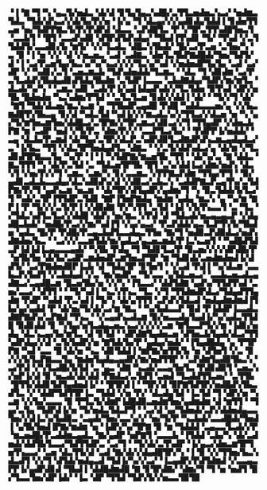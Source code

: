 ▝▐▝▇▝▜▝▚▝▄▃▜▞▅▟▃▝▟▞▟▝▊▜▄▜▄▃▚▟█▞▃▜▜▃▅▟▅▃▚▃▞▝▅▟▆▃▜▟▃▝▜▟▞▟▚▃▞▞▟▞▙▞▛▞▅▝▐▞▄▝▜▝▟▃▄▞▞▞▄▟▊▟▄▜▟▟▐▝▊▟▅▜▜▃▅▝▅▞▜▟▛▛▇▃▜▞▛▞▛▟▛▟▝▟▃▃▝▃▛▟█▜▃▝▛▝▞▜▛▃▜▜▚▟█▜▅▃▜▝▃▃▙▜▝▝█▜▝▃▃▟▚▟▉▝▟▜▛▟▜▟▚▟▄▞▝▜▙▟▐▜▚▟▊▝▜▞▝▜▚▟▝▞▃▜▜▟▟▜▞▃▃▟▊▞▙▝▆▜▞▝▞▞▜▃▟▃▝▟█▃▚▜▙▟▞▝█▞▃▞▛▃▅▝▃▜▅▞▚▝▃▝▉▝▐▝▅▝▞▞▝▟▝▞▅▃▅▃▝▃▟▝▃▟▇▃▝▟▅▜▃▜▙▛▇▟█▟▞▜▅▞▜▟▜▞▟▝▐▝▃▞▛▃▅▜▄▞▙▃▚▞▚▞▚▃▞▞▞▞▜▃▚▞▚▟▝▞▅▟▅▟▛▜▄▜▄▝▃▟▝▃▞▟▛▝▞▝▚▟▊▞▃▜▝▃▅▃▆▃▙▝▜▟▚▟▅▟▟▞▜▃▆▃▝▝▟▃▝▜▝▟▊▟▆▝▃▞▛▃▜▃▟▟▚▜▙▟▄▟▊▟▜▟▄▜▙▟▆▝▃▜▟▛▐▃▃▃▝▃▙▟▇▟▄▞▜▟▛▞▆▞▆▜▃▝▟▃▟▞▚▞▚▝▝▃▆▃▚▟▊▝▃▟▞▛▐▞▄▟▐▟▄▟▚▟▞▞▜▃▜▟▅▝▉▜▚▟▝▟▛▞▅▜▙▝█▟▅▟▅▝▚▃▚▟▆▞▛▜▟▝▝▃▜▃▜▃▅▝▊▟▞▞▟▟▐▝▟▞▝▝▜▞▞▜▝▟▞▝▇▜▝▜▟▞▟▃▅▞▆▃▚▃▆▝▄▝▜▜▙▟▛▃▄▟█▝▛▟█▝▚▟▟▃▃▃▅▞▄▝▞▞▙▃▆▟█▜▚▜▙▃▄▝▊▞▟▝▚▟▃▜▟▝▚▟▐▞▞▞▆▃▟▃▚▞▞▜▜▃▞▞▟▃▅▝▅▝▚▝▄▞▜▞▆▜▅▃▆▜▅▞▟▟█▃▞▃▜▛▇▞▞▜▛▃▆▃▞▟▊▃▞▞▜▝▜▜▄▟▛▝▞▟▅▃▙▛▇▝▆▝▃▟▛▝▅▟▝▞▜▞▛▃▝▟▆▞▛▞▞▝▃▃▛▜▃▞▙▞▝▝▛▟▛▛▐▞▅▟▟▞▝▃▄▝▟▃▙▞▛▃▆▟▝▟▞▜▄▞▃▜▛▞▟▃▛▃▚▟▛▟▉▜▃▟▇▟▛▟▚▃▆▃▄▟▄▟▃▞▃▝▐▞▙▃▝▜▜▝▞▟▃▜▛▜▅▟▄▟▜▃▝▟▇▃▝▝▞▃▜▞▟▟▚▟▃▞▄▝▟▞▆▝▞▜▃▟▊▟▜▛▇▃▃▜▄▝▚▞▛▝▐▝▐▝▚▜▟▛▇▞▆▃▅▜▙▝▜▜▝▝▟▞▚▞▃▝▇▝▟▟▃▝▇▃▜▜▜▝▚▝▟▞▛▃▜▟▝▃▝▜▟▃▅▜▛▜▙▝█▜▝▃▚▞▟▟▐▃▞▟▆▞▅▟▚▝▟▃▚▜▝▞▅▞▛▞▞▜▝▃▆▃▝▃▆▞▚▝▊▞▃▃▆▃▝▞▛▛▇▃▛▟▆▝▜▜▄▞▛▜▝▝▉▞▄▟▊▃▟▃▙▃▃▟▄▞▟▃▚▟▉▟▚▞▟▝▞▟▉▃▞▃▙▃▚▝▃▟▟▛▇▃▛▃▄▜▚▞▃▜▟▛▇▞▛▞▜▝▄▟▚▃▆▝▅▃▆▝▝▟▞▜▛▞▟▜▄▟▛▞▄▟▆▞▜▝▚▝▉▃▜▟▟▞▙▜▃▞▜▝▚▟▞▃▜▛▐▜▜▟▛▃▜▟▊▝▇▛▐▜▅▛▇▟▄▝▆▟▆▝▄▟▄▝▆▃▚▝▄▝▚▞▆▝▇▛▐▝▛▝▜▞▞▞▃▜▞▛▐▝▞▟▉▟▇▝▛▞▚▜▜▝▃▜▟▝▐▟▝▞▙▜▚▃▃▜▝▃▝▜▃▝▞▜▟▃▚▟▜▃▜▃▞▞▟▟█▝▟▟▚▝▅▞▆▃▝▞▛▟▝▟▝▜▟▃▟▞▅▃▄▃▄▃▛▝▞▟▄▟█▃▙▟▞▝▅▟█▞▛▃▞▞▆▞▚▟▐▜▝▞▄▞▄▃▞▝▛▃▛▟▟▞▄▃▜▃▛▜▚▜▞▜▙▟▅▝▄▟▃▝█▞▛▝▛▟█▞▛▃▄▃▙▟▜▃▃▟▄▃▜▜▅▝▇▞▜▝▅▟▉▃▛▟▉▟▃▞▅▟▚▟▇▟▅▞▙▃▝▝▃▞▞▞▃▃▆▜▟▞▆▞▄▟▃▞▄▃▅▃▆▟▞▛▐▃▚▃▅▜▝▝▚▟█▟▜▟▃▛▐▟▐▟▐▃▄▃▃▃▄▟▞▝▚▜▙▝▛▟▄▝▜▝▜▟▊▜▃▞▛▝▉▃▅▞▞▞▞▟▛▟█▞▛▝▅▜▙▜▅▝▟▞▙▞▃▟▛▃▆▟▅▟▛▃▆▜▅▃▛▜▛▝▆▝▜▟▊▟▞▃▅▟▆▟▅▟▐▞▟▟▜▞▝▃▞▛▇▟▅▟▉▛▐▃▙▝▟▝▜▟▄▜▛▝▊▜▅▜▝▝▞▃▟▝▛▟▐▝▚▞▟▃▆▝▃▃▙▃▛▞▙▟▜▝▞▃▙▟▄▟▝▞▃▝▆▞▅▟▛▃▝▜▞▃▃▝▄▜▟▃▅▃▞▝▃▃▙▃▅▃▟▃▄▟▇▃▞▃▄▟█▃▆▝█▃▅▜▙▞▅▝▞▞▚▝▐▜▃▃▞▝▟▟▜▟▇▝▄▟▚▞▜▜▟▜▚▟▝▃▅▞▃▃▞▝▟▜▜▝▝▝▜▞▚▟▐▝▚▃▚▜▚▃▝▜▃▝▞▜▝▜▜▟▆▟▛▟▃▞▜▟▄▟▜▜▄▟▆▝▛▟▛▝▚▟▟▝▛▃▚▟▐▝▜▞▚▝▟▞▄▜▜▜▝▃▛▟▚▜▟▃▟▝▅▟▄▟▆▟▆▟▐▜▙▞▄▞▄▟▟▝▛▝▟▞▅▞▜▞▟▞▃▞▆▝▇▃▝▝▚▞▙▟▃▃▛▝▉▟▝▛▐▟▟▛▐▃▃▟▃▟▇▛▇▟▚▞▃▛▇▟▝▜▚▃▝▝▞▃▄▟▚▃▟▃▆▝▉▞▅▃▃▟▄▜▄▟▐▞▚▞▄▟▃▜▜▟█▝▉▟▊▟▟▝▊▝▚▜▄▞▅▜▃▟▄▃▅▃▚▃▞▞▞▞▞▃▆▝▇▜▃▃▛▜▞▞▆▝▐▟▊▞▅▟▄▝▟▃▚▃▄▞▙▞▆▜▃▝▟▝▊▜▟▝▝▟▛▟▇▜▄▟▅▃▅▝▟▜▅▃▙▜▄▟▞▟▃▞▜▜▚▟▛▟▄▞▞▟▝▃▜▞▙▟▛▞▅▝▇▜▟▞▙▞▛▝▄▟▄▞▅▟▞▝▐▜▄▟█▟▄▝▄▝▛▜▛▛▇▝▚▟▝▃▃▝█▝▟▞▅▝▚▃▝▟▊▜▟▟▐▝▆▛▇▞▅▜▜▞▙▝▅▝▟▜▅▜▝▞▃▝▉▞▞▞▙▜▃▛▇▃▃▜▄▝▆▟▅▜▄▟▄▃▄▟▛▞▆▞▅▟▜▜▛▝▝▃▛▟▆▜▄▟▉▜▙▃▚▝▃▞▛▟▝▞▚▜▃▟█▞▙▜▟▝▃▝▄▃▝▟▇▝▚▃▟▞▃▃▄▜▅▜▃▝▛▟▊▟▉▜▝▃▅▃▚▞▅▛▐▞▟▝▉▝▅▃▟▞▟▞▟▟▝▛▇▟▃▞▃▜▟▜▝▃▅▟▝▜▃▟▟▜▜▃▅▞▝▃▜▜▙▝█▜▜▞▟▟▊▜▟▜▄▟▅▟▐▞▝▝█▜▛▟▐▝▝▜▛▞▟▝▉▛▇▜▟▜▛▞▅▟█▟▚▜▙▃▟▜▃▝▞▝▟▟▛▜▟▜▜▛▐▃▝▜▟▟▝▞▅▝▛▞▝▟▃▟▄▜▟▝▐▃▜▟▝▜▝▟▛▞▅▝▚▃▆▝▞▞▙▞▃▃▃▝▉▝▛▜▃▜▞▟▆▛▐▟█▟▉▃▅▟▆▜▅▞▄▟▆▟▆▝▟▝▆▜▜▝▝▜▄▞▃▜▄▝▜▟▛▟▐▞▅▝▜▞▅▟▃▜▟▃▛▜▝▝▃▞▟▝▄▞▜▟▅▟▞▃▛▞▟▟▅▟▄▃▃▜▅▞▞▟▐▃▚▞▙▟▉▃▝▃▄▟▞▜▅▞▃▃▚▞▞▝▅▞▜▞▛▝▚▃▙▟▞▃▃▟█▟▞▜▅▟▐▝▄▜▙▜▅▟▐▛▇▞▆▟▆▝▅▝▐▟▛▞▚▞▜▛▇▝▉▝▆▝▜▟▟▟▝▃▄▃▃▜▃▟▞▞▛▝▆▃▅▟█▞▛▃▟▟▆▃▄▟▃▝▇▞▄▟▛▝▅▛▇▜▝▃▃▃▙▝▐▜▟▟▝▃▙▞▚▝▟▞▃▟▅▟▞▟▟▜▙▜▃▃▞▜▟▜▜▟▛▃▝▃▞▜▝▝▜▞▟▞▃▜▚▟▛▝▐▞▄▃▞▟▅▃▆▜▛▜▅▜▚▃▃▞▝▃▅▝▟▃▜▜▞▟▝▃▟▝▇▞▟▞▞▟▄▟█▜▛▞▚▝▐▝▉▝▞▞▜▜▅▞▙▃▚▟▃▟▜▝▞▞▜▝▟▜▟▞▅▟▄▃▟▝▜▟▐▞▚▞▞▃▞▝▐▃▄▟▛▞▛▟▜▟▆▟▝▞▃▃▄▃▛▛▐▞▄▟▛▟▊▟▝▜▙▟▐▝▟▟█▟▆▟█▝▇▝▊▜▛▟▇▞▝▟▆▞▜▝▜▝▅▝▅▟▜▝█▞▜▃▃▜▅▞▟▛▐▟▞▝▐▃▝▟▛▝▜▜▟▝▜▟▚▜▞▞▅▃▃▜▉▜▉
